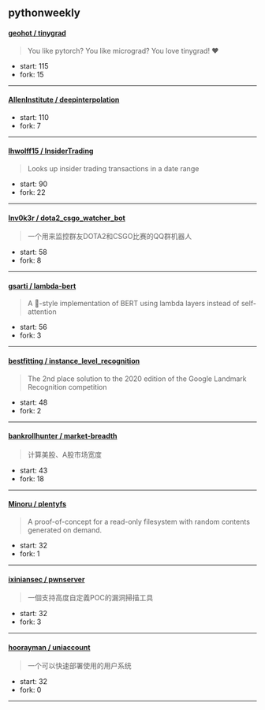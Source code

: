 ## pythonweekly

#### [geohot / tinygrad](https://github.com/geohot/tinygrad)

> You like pytorch? You like micrograd? You love tinygrad! ❤️ 

+ start: 115
+ fork: 15

----


#### [AllenInstitute / deepinterpolation](https://github.com/AllenInstitute/deepinterpolation)

> 

+ start: 110
+ fork: 7

----


#### [lhwolff15 / InsiderTrading](https://github.com/lhwolff15/InsiderTrading)

> Looks up insider trading transactions in a date range

+ start: 90
+ fork: 22

----


#### [Inv0k3r / dota2_csgo_watcher_bot](https://github.com/Inv0k3r/dota2_csgo_watcher_bot)

> 一个用来监控群友DOTA2和CSGO比赛的QQ群机器人

+ start: 58
+ fork: 8

----


#### [gsarti / lambda-bert](https://github.com/gsarti/lambda-bert)

> A 🤗-style implementation of BERT using lambda layers instead of self-attention

+ start: 56
+ fork: 3

----


#### [bestfitting / instance_level_recognition](https://github.com/bestfitting/instance_level_recognition)

> The 2nd place solution to the 2020 edition of the Google Landmark Recognition competition

+ start: 48
+ fork: 2

----


#### [bankrollhunter / market-breadth](https://github.com/bankrollhunter/market-breadth)

> 计算美股、A股市场宽度

+ start: 43
+ fork: 18

----


#### [Minoru / plentyfs](https://github.com/Minoru/plentyfs)

> A proof-of-concept for a read-only filesystem with random contents generated on demand.

+ start: 32
+ fork: 1

----


#### [ixiniansec / pwnserver](https://github.com/ixiniansec/pwnserver)

> 一個支持高度自定義POC的漏洞掃描工具

+ start: 32
+ fork: 3

----


#### [hoorayman / uniaccount](https://github.com/hoorayman/uniaccount)

> 一个可以快速部署使用的用户系统

+ start: 32
+ fork: 0

----

